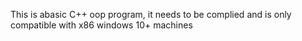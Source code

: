 This is abasic C++ oop program, it needs to be complied and is only compatible with x86 windows 10+ machines

